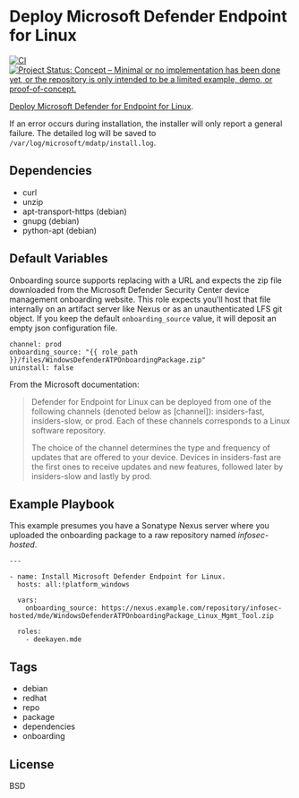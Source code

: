 Deploy Microsoft Defender Endpoint for Linux
===========

[![CI](https://github.com/deekayen/ansible-role-mde/workflows/CI/badge.svg)](https://github.com/deekayen/ansible-role-mde/actions?query=workflow%3ACI) [![Project Status: Concept – Minimal or no implementation has been done yet, or the repository is only intended to be a limited example, demo, or proof-of-concept.](https://www.repostatus.org/badges/latest/concept.svg)](https://www.repostatus.org/#concept)

[Deploy Microsoft Defender for Endpoint for Linux](https://docs.microsoft.com/en-us/windows/security/threat-protection/microsoft-defender-atp/linux-install-with-ansible).

If an error occurs during installation, the installer will only report a general failure. The detailed log will be saved to `/var/log/microsoft/mdatp/install.log`.


Dependencies
------------

* curl
* unzip
* apt-transport-https (debian)
* gnupg (debian)
* python-apt (debian)


Default Variables
-----------------

Onboarding source supports replacing with a URL and expects the zip file downloaded from the Microsoft Defender Security Center device management onboarding website. This role expects you'll host that file internally on an artifact server like Nexus or as an unauthenticated LFS git object. If you keep the default `onboarding_source` value, it will deposit an empty json configuration file.

    channel: prod
    onboarding_source: "{{ role_path }}/files/WindowsDefenderATPOnboardingPackage.zip"
    uninstall: false

From the Microsoft documentation:

> Defender for Endpoint for Linux can be deployed from one of the following channels (denoted below as [channel]): insiders-fast, insiders-slow, or prod. Each of these channels corresponds to a Linux software repository.
>
> The choice of the channel determines the type and frequency of updates that are offered to your device. Devices in insiders-fast are the first ones to receive updates and new features, followed later by insiders-slow and lastly by prod.


Example Playbook
----------------

This example presumes you have a Sonatype Nexus server where you uploaded the onboarding package to a raw repository named *infosec-hosted*.

    ---

    - name: Install Microsoft Defender Endpoint for Linux.
      hosts: all:!platform_windows

      vars:
        onboarding_source: https://nexus.example.com/repository/infosec-hosted/mde/WindowsDefenderATPOnboardingPackage_Linux_Mgmt_Tool.zip

      roles:
        - deekayen.mde


Tags
----

* debian
* redhat
* repo
* package
* dependencies
* onboarding

License
-------

BSD
